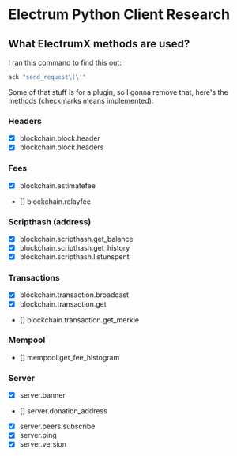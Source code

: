 # Electrum Python Client Research

## What ElectrumX methods are used?

I ran this command to find this out:

```sh
ack "send_request\(\'"
```

Some of that stuff is for a plugin, so I gonna remove that, here's the methods (checkmarks means implemented):

### Headers

- [x] blockchain.block.header
- [x] blockchain.block.headers

### Fees

- [x] blockchain.estimatefee
- [] blockchain.relayfee

### Scripthash (address)

- [x] blockchain.scripthash.get_balance
- [x] blockchain.scripthash.get_history
- [x] blockchain.scripthash.listunspent

### Transactions

- [x] blockchain.transaction.broadcast
- [x] blockchain.transaction.get
- [] blockchain.transaction.get_merkle

### Mempool

- [] mempool.get_fee_histogram

### Server

- [x] server.banner
- [] server.donation_address
- [x] server.peers.subscribe
- [x] server.ping
- [x] server.version
